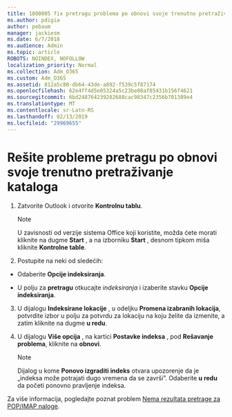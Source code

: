 ```yaml
---
title: 1800005 fix pretragu problema po obnovi svoje trenutno pretraživanje kataloga
ms.author: pdigia
author: pebaum
manager: jackiesm
ms.date: 6/7/2018
ms.audience: Admin
ms.topic: article
ROBOTS: NOINDEX, NOFOLLOW
localization_priority: Normal
ms.collection: Adm_O365
ms.custom: Adm_O365
ms.assetid: 812a5c80-db64-43de-a892-f539c5f87174
ms.openlocfilehash: 62e4ff4d5e05324a5c23be08af85431b156f4621
ms.sourcegitcommit: 6bd248764239282688cac98347c2356b701389e4
ms.translationtype: MT
ms.contentlocale: sr-Latn-RS
ms.lasthandoff: 02/13/2019
ms.locfileid: "29969655"
---
```

# <a name="fix-search-issues-by-rebuilding-your-instant-search-catalog"></a>Rešite probleme pretragu po obnovi svoje trenutno pretraživanje kataloga

1. Zatvorite Outlook i otvorite **Kontrolnu tablu**.
    
    > [!NOTE]
    > U zavisnosti od verzije sistema Office koji koristite, možda ćete morati kliknite na dugme **Start** , a na izborniku **Start** , desnom tipkom miša kliknite **Kontrolne table**. 
  
2. Postupite na neki od sledećih:
    
  - Odaberite **Opcije indeksiranja**.
    
  - U polju za **pretragu** otkucajte *indeksiranja* i izaberite stavku **Opcije indeksiranja**.
    
3. U dijalogu **Indeksirane lokacije** , u odeljku **Promena izabranih lokacija**, potvrdite izbor u polju za potvrdu za lokaciju na koju želite da izmenite, a zatim kliknite na dugme **u redu**.
    
4. U dijalogu **Više opcija** , na kartici **Postavke indeksa** , pod **Rešavanje problema**, kliknite na **obnovi**.
    
    > [!NOTE]
    > Dijalog u kome **Ponovo izgraditi indeks** otvara upozorenje da je „indeksa može potrajati dugo vremena da se završi”. Odaberite **u redu** da početi ponovno pravljenje indeksa. 
  
Za više informacija, pogledajte poznat problem [Nema rezultata pretrage za POP/IMAP naloge](https://support.office.com/article/51c9d2c7-a3db-4358-afdf-50d3a9e57039.aspx).
  

